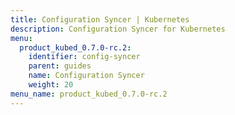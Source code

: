 ```yaml
---
title: Configuration Syncer | Kubernetes
description: Configuration Syncer for Kubernetes
menu:
  product_kubed_0.7.0-rc.2:
    identifier: config-syncer
    parent: guides
    name: Configuration Syncer
    weight: 20
menu_name: product_kubed_0.7.0-rc.2
---
```


